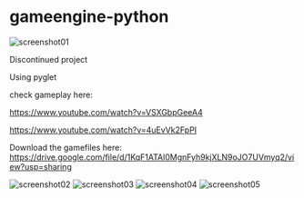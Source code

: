 # gameengine-python

![screenshot01](https://user-images.githubusercontent.com/24687357/69391971-2f45bc00-0cb3-11ea-9bf7-089c6ed2a2f4.png)

Discontinued project

Using pyglet

check gameplay here:

https://www.youtube.com/watch?v=VSXGbpGeeA4

https://www.youtube.com/watch?v=4uEvVk2FpPI


Download the gamefiles here: https://drive.google.com/file/d/1KqF1ATAl0MgnFyh9kjXLN9oJO7UVmyq2/view?usp=sharing

![screenshot02](https://user-images.githubusercontent.com/24687357/69391989-3c62ab00-0cb3-11ea-9a79-cb65f929f94a.png)
![screenshot03](https://user-images.githubusercontent.com/24687357/69391977-340a7000-0cb3-11ea-9d3c-4c79defba0c1.png)
![screenshot04](https://user-images.githubusercontent.com/24687357/69391984-379df700-0cb3-11ea-929c-cc81018e36aa.png)
![screenshot05](https://user-images.githubusercontent.com/24687357/69391987-3a005100-0cb3-11ea-9002-dcbfd846c504.png)
